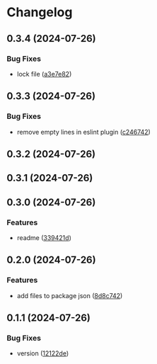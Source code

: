 # Changelog

## 0.3.4 (2024-07-26)


### Bug Fixes

* lock file ([a3e7e82](https://github.com/vuki656/style-guide/commit/a3e7e823492ec967e009ae2e8c5f627502983a46))

## 0.3.3 (2024-07-26)


### Bug Fixes

* remove empty lines in eslint plugin ([c246742](https://github.com/vuki656/style-guide/commit/c246742ec46bc5be8447ac1e8f5c50d73bc3aeb7))

## 0.3.2 (2024-07-26)

## 0.3.1 (2024-07-26)

## 0.3.0 (2024-07-26)


### Features

* readme ([339421d](https://github.com/vuki656/style-guide/commit/339421d3c0d356ec8be8788603ff234309a42c69))

## 0.2.0 (2024-07-26)


### Features

* add files to package json ([8d8c742](https://github.com/vuki656/style-guide/commit/8d8c7420744665f01cf0d3c21a71da5f98fdf42f))

## 0.1.1 (2024-07-26)


### Bug Fixes

* version ([12122de](https://github.com/vuki656/style-guide/commit/12122de06b0496aafbe09132fe9e1074966941ae))
